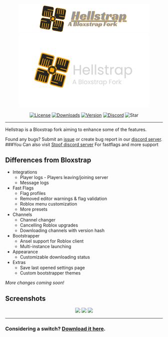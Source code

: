 


<p align="center">
    <img src="https://github.com/midaskira/Hellstrap/raw/main/Images/Hellstrap-full-dark.png#gh-dark-mode-only" width="420">
    <img src="https://github.com/midaskira/Hellstrap/raw/main/Images/Hellstrap-full-light.png#gh-light-mode-only" width="420">
</p>

<div align="center">

[![License][shield-repo-license]][repo-license]
[![Downloads][shield-repo-releases]][repo-releases]
[![Version][shield-repo-latest]][repo-latest]
[![Discord][shield-discord-server]][discord-invite]
![Star][shield-repo-stars]

</div>

----

Hellstrap is a Bloxstrap fork aiming to enhance some of the features.

Found any bugs? Submit an [issue](https://github.com/midaskira/Hellstrap/issues) or create bug report in our [discord server](https://discord.gg/mxGrmWg3HX).
###You Can also visit [Stoof discord server](https://discord.gg/fekwAbMCfx) For fastflags and more support

## Differences from Bloxstrap
- Integrations
  - Player logs - Players leaving/joining server
  - Message logs
- Fast Flags
   - Flag profiles
   - Removed editor warnings & flag validation
   - Roblox menu customization
   - More presets
 - Channels
   - Channel changer
   - Cancelling Roblox upgrades
   - Downloading channels with version hash
 - Bootstrapper
   - Ansel support for Roblox client
   - Multi-instance launching
  - Appearance
    - Customizable downloading status
  - Extras
    - Save last opened settings page
    - Custom bootstrapper themes
 
 *More changes coming soon!*
 
## Screenshots
<p align="center">
    <img src="https://i.imgur.com/AnLNDBQ.png"/>
    <img src="https://i.imgur.com/w9zev6X.png"/>
    <img src="https://i.imgur.com/lAiK7O8.png"/>
<p>

----
### Considering a switch? [Download it here](https://github.com/midaskira/Hellstrap/releases).

[shield-repo-license]:  https://img.shields.io/github/license/midaskira/Hellstrap?style=flat-square
[shield-repo-releases]: https://img.shields.io/github/downloads/midaskira/Hellstrap/latest/total?color=981bfe&style=flat-square
[shield-repo-stars]: https://img.shields.io/github/stars/midaskira/Hellstrap?color=dd9900&style=flat-square
[shield-repo-license]:  https://img.shields.io/github/license/midaskira/Hellstrap?style=flat-square
[shield-repo-latest]:   https://img.shields.io/github/v/release/midaskira/Hellstrap?color=7a39fb&style=flat-square

[shield-discord-server]: https://img.shields.io/discord/1327967202015580223?logo=discord&logoColor=white&label=discord&color=4d3dff&style=flat-square

[repo-license]:  https://github.com/midaskira/Hellstrap/blob/main/LICENSE
[repo-actions]:  https://github.com/midaskira/Hellstrap/actions
[repo-releases]: https://github.com/midaskira/Hellstrap/releases
[repo-latest]:   https://github.com/midaskira/Hellstrap/releases/latest

[discord-invite]:  https://discord.gg/mxGrmWg3HX

